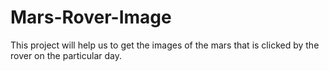 # Mars-Rover-Image
This project will help us to get the images of the mars that is clicked by the rover on the particular day.

